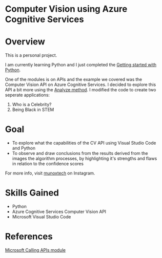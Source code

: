 # Computer Vision using Azure Cognitive Services
 
 # Overview
This is a personal project. 

I am currently learning Python and I just completed the [Getting started with Python](https://github.com/microsoft/c9-python-getting-started). 

One of the modules is on APIs and the example we covered was the Computer Vision API on Azure Cognitive Services. I decided to explore this API a bit more using the [Analyze method](https://westcentralus.dev.cognitive.microsoft.com/docs/services/5adf991815e1060e6355ad44/operations/56f91f2e778daf14a499e1fa). I modified the code to create two seperate applications:
1. Who is a Celebrity?
2. Being Black in STEM

# Goal
- To explore what the capabilities of the CV API using Visual Studio Code and Python
- To observe and draw conclusions from the results derived from the images the algorithm processes, by highlighting it's strengths and flaws in relation to the confidence scores

For more info, visit [munoxtech](https://www.instagram.com/p/CCM3f-fnRKy/?utm_source=ig_web_copy_link) on Instagram.

# Skills Gained
- Python 
- Azure Cognitive Services Computer Vision API
- Microsoft Visual Studio Code

# References
[Microsoft Calling APIs module](https://github.com/microsoft/c9-python-getting-started/blob/master/python-for-beginners/16%20-%20Calling%20APIs/call_api.py)

